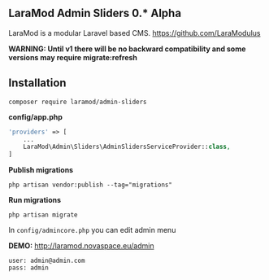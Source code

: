 LaraMod Admin Sliders 0.* Alpha
----------------------------
LaraMod is a modular Laravel based CMS.
https://github.com/LaraModulus 

**WARNING: Until v1 there will be no backward compatibility and some versions may require migrate:refresh** 

Installation
---------------
```
composer require laramod/admin-sliders
```
 **config/app.php**
 
```php 
'providers' => [
    ...
    LaraMod\Admin\Sliders\AdminSlidersServiceProvider::class,
]
```
**Publish migrations**
```
php artisan vendor:publish --tag="migrations"
```
**Run migrations**
```
php artisan migrate
```

In `config/admincore.php` you can edit admin menu

**DEMO:** http://laramod.novaspace.eu/admin
```
user: admin@admin.com
pass: admin